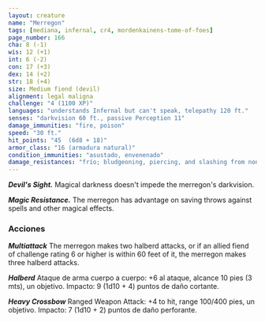 ```yaml
---
layout: creature
name: "Merregon"
tags: [mediana, infernal, cr4, mordenkainens-tome-of-foes]
page_number: 166
cha: 8 (-1)
wis: 12 (+1)
int: 6 (-2)
con: 17 (+3)
dex: 14 (+2)
str: 18 (+4)
size: Medium fiend (devil)
alignment: legal maligna
challenge: "4 (1100 XP)"
languages: "understands Infernal but can't speak, telepathy 120 ft."
senses: "darkvision 60 ft., passive Perception 11"
damage_immunities: "fire, poison"
speed: "30 ft."
hit_points: "45  (6d8 + 18)"
armor_class: "16 (armadura natural)"
condition_immunities: "asustado, envenenado"
damage_resistances: "frío; bludgeoning, piercing, and slashing from nonmagical attacks that aren't silvered"
---
```


***Devil's Sight.*** Magical darkness doesn't impede the merregon's darkvision.

***Magic Resistance.*** The merregon has advantage on saving throws against spells and other magical effects.

### Acciones

***Multiattack*** The merregon makes two halberd attacks, or if an allied fiend of challenge rating 6 or higher is within 60 feet of it, the merregon makes three halberd attacks.

***Halberd*** Ataque de arma cuerpo a cuerpo: +6 al ataque, alcance 10 pies (3 mts), un objetivo. Impacto: 9 (1d10 + 4) puntos de daño cortante.

***Heavy Crossbow*** Ranged Weapon Attack: +4 to hit, range 100/400 pies, un objetivo. Impacto: 7 (1d10 + 2) puntos de daño perforante.